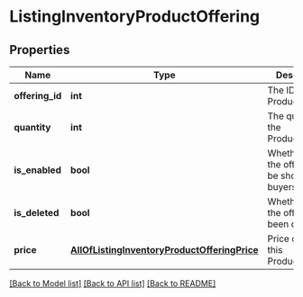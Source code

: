 # ListingInventoryProductOffering

## Properties
Name | Type | Description | Notes
------------ | ------------- | ------------- | -------------
**offering_id** | **int** | The ID for the ProductOffering | [optional] 
**quantity** | **int** | The quantity the ProductOffering | [optional] 
**is_enabled** | **bool** | Whether or not the offering can be shown to buyers. | [optional] 
**is_deleted** | **bool** | Whether or not the offering has been deleted. | [optional] 
**price** | [**AllOfListingInventoryProductOfferingPrice**](AllOfListingInventoryProductOfferingPrice.md) | Price data for this ProductOffering | [optional] 

[[Back to Model list]](../../README.md#documentation-for-models) [[Back to API list]](../../README.md#documentation-for-api-endpoints) [[Back to README]](../../README.md)

